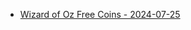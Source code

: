 <ul>
  <li><a href="https://l.facebook.com/l.php?u=https%3A%2F%2Fzynga.social%2Fedea43&h=AT2ASWUdW0QyTbblyHpkbyUVIvz71k_iiLBhb-8v9sjTCUzHgwsPW38aQyhxH4xsvPK6uS-5KAoZHi_w_EZuutqHv7UbeH53vzk1dOh1US4cx5VR2jXEXOQYiqkfCneUpR7YBQc04Uyn&__tn__=-UK-R&c[0]=AT3MOMiah7ZUHjVnZxbAKATwHcNgN6b_VuGuGo5LS_MJk458DdVOlS04NPAe1vt-qmRW6xDlayLdTmUWaoxMKOj6j6xDA_7vvFem5o3LFDkD957tPxmtBshyXo752uZDsfK81e8TAyrNDClMRxp_HMOsZndntXisf84uUB1VFYO7tg6xfyLDF4qwWi8S0rSESbscW_xpUYuTdLQF3WFDIxdBy7HzfUEEeiw-">Wizard of Oz Free Coins - 2024-07-25</a></li>

</ul>
